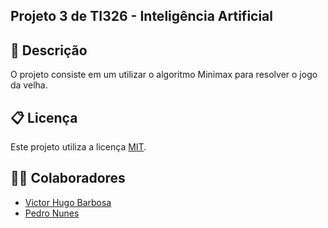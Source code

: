 ## Projeto 3 de TI326 - Inteligência Artificial

## 📝 Descrição
O projeto consiste em um utilizar o algoritmo Minimax para resolver o jogo da velha.

## 📋 Licença
Este projeto utiliza a licença [MIT](https://opensource.org/license/mit).

## 🧑‍🎓 Colaboradores
* [Victor Hugo Barbosa](https://github.com/victorhugobarbosa)
* [Pedro Nunes](https://github.com/Bey0ndzin)
